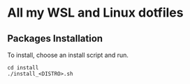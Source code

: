 # All my WSL and Linux dotfiles

## Packages Installation

To install, choose an install script and run.

```
cd install
./install_<DISTRO>.sh
```

